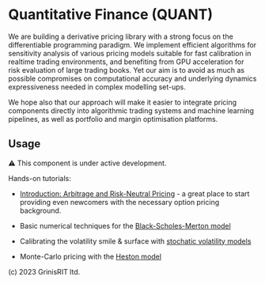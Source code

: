 # Quantitative Finance (QUANT)

We are building a derivative pricing library with a strong focus
on the differentiable programming paradigm. We implement efficient 
algorithms for sensitivity analysis of various pricing models 
suitable for fast calibration in realtime trading environments,
and benefiting from GPU acceleration for risk evaluation of large 
trading books. Yet our aim is to avoid as much as possible compromises 
on computational accuracy and underlying dynamics expressiveness needed
in complex modelling set-ups.  

We hope also that our approach will make it easier to integrate pricing 
components directly into algorithmic trading systems and machine learning 
pipelines, as well as portfolio and margin optimisation platforms.

## Usage

:warning: This component is under active development.

Hands-on tutorials:

* [Introduction: Arbitrage and Risk-Neutral Pricing](introduction.ipynb) - a great place to start 
providing even newcomers with the necessary option pricing background.

* Basic numerical techniques for the [Black-Scholes-Merton model](bsm.ipynb) 

* Calibrating the volatility smile & surface with [stochatic volatility models](vol_calibration.ipynb)

* Monte-Carlo pricing with the [Heston model](heston_sim.ipynb)
 

(c) 2023 GrinisRIT ltd.